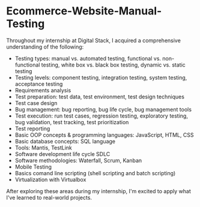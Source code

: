 # Ecommerce-Website-Manual-Testing

Throughout my internship at Digital Stack, I acquired a comprehensive understanding of the following:

* Testing types: manual vs. automated testing, functional vs. non-functional testing, white box vs. black box testing, dynamic vs. static testing 
* Testing levels: component testing, integration testing, system testing, acceptance testing 
* Requirements analysis
* Test preparation: test data, test environment, test design techniques
* Test case design
* Bug management: bug reporting, bug life cycle, bug management tools
* Test execution: run test cases, regression testing, exploratory testing, bug validation, test tracking, test prioritization
* Test reporting
* Basic OOP concepts & programming languages: JavaScript, HTML, CSS
* Basic database concepts: SQL language
* Tools: Mantis, TestLink
* Software development life cycle SDLC
* Software methodologies: Waterfall, Scrum, Kanban
* Mobile Testing
* Basics comand line scripting (shell scripting and batch scripting)
* Virtualization with Virtualbox

After exploring these areas during my internship, I'm excited to apply what I've learned to real-world projects.

